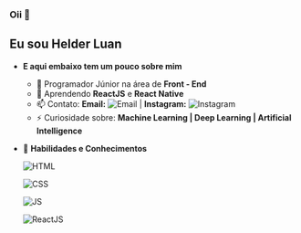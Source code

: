 ### Oii 👋
### <h2>Eu sou Helder Luan</h2>

- **E aqui embaixo tem um pouco sobre mim**
  - 🔭 Programador Júnior na área de **Front - End**
  - 🌱 Aprendendo **ReactJS** e **React Native**
  - 📫 Contato: **Email:** ![Email](https://img.shields.io/badge/helderluan0202@gmail.com-D14836?style=flat&logo=gmail&logoColor=white&link=mailto:helderluan0202@gmail.com)    | **Instagram:** ![Instagram](https://img.shields.io/badge/@luan_avelar_-E4405F?style=flat&logo=instagram&logoColor=white&link=https://www.instagram.com/luan_avelar_/?hl=pt-br)
  - ⚡  Curiosidade sobre: **Machine Learning | Deep Learning | Artificial Intelligence**
- 🚀 **Habilidades e Conhecimentos**

	 ![HTML](https://img.shields.io/badge/HTML5-E34F26?style=for-the-badge&logo=html5&logoColor=white)
   
	 ![CSS](https://img.shields.io/badge/CSS3-1572B6?style=for-the-badge&logo=css3&logoColor=white)
   
	 ![JS](https://img.shields.io/badge/JavaScript-F7DF1E?style=for-the-badge&logo=javascript&logoColor=black)
   
	 ![ReactJS](https://img.shields.io/badge/React-20232A?style=for-the-badge&logo=react&logoColor=61DAFB)
